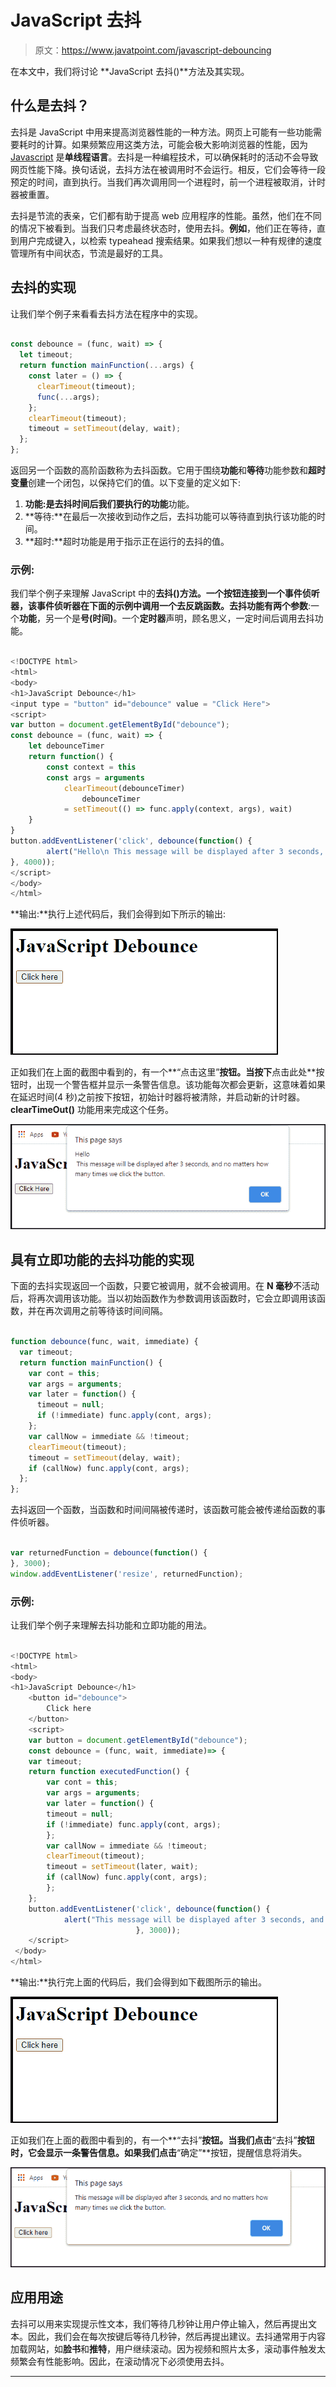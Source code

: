 # JavaScript 去抖

> 原文：<https://www.javatpoint.com/javascript-debouncing>

在本文中，我们将讨论 **JavaScript 去抖()**方法及其实现。

## 什么是去抖？

去抖是 JavaScript 中用来提高浏览器性能的一种方法。网页上可能有一些功能需要耗时的计算。如果频繁应用这类方法，可能会极大影响浏览器的性能，因为 [Javascript](https://www.javatpoint.com/javascript-tutorial) 是**单线程语言**。去抖是一种编程技术，可以确保耗时的活动不会导致网页性能下降。换句话说，去抖方法在被调用时不会运行。相反，它们会等待一段预定的时间，直到执行。当我们再次调用同一个进程时，前一个进程被取消，计时器被重置。

去抖是节流的表亲，它们都有助于提高 web 应用程序的性能。虽然，他们在不同的情况下被看到。当我们只考虑最终状态时，使用去抖。**例如**，他们正在等待，直到用户完成键入，以检索 typeahead 搜索结果。如果我们想以一种有规律的速度管理所有中间状态，节流是最好的工具。

## 去抖的实现

让我们举个例子来看看去抖方法在程序中的实现。

```js

const debounce = (func, wait) => {
  let timeout;
  return function mainFunction(...args) {
    const later = () => {
      clearTimeout(timeout);
      func(...args);
    };
    clearTimeout(timeout);
    timeout = setTimeout(delay, wait);
  };
};

```

返回另一个函数的高阶函数称为去抖函数。它用于围绕**功能**和**等待**功能参数和**超时变量**创建一个闭包，以保持它们的值。以下变量的定义如下:

1.  **功能:**是去抖时间后我们要执行的**功能**功能。
2.  **等待:**在最后一次接收到动作之后，去抖功能可以等待直到执行该功能的时间。
3.  **超时:**超时功能是用于指示正在运行的去抖的值。

### 示例:

我们举个例子来理解 JavaScript 中的**去抖()**方法。一个按钮连接到一个事件侦听器，该事件侦听器在下面的示例中调用一个去反跳函数。去抖功能有**两个参数**:一个**功能**，另一个是**号(时间)**。一个**定时器**声明，顾名思义，一定时间后调用去抖功能。

```js

<!DOCTYPE html>
<html> 
<body>
<h1>JavaScript Debounce</h1>
<input type = "button" id="debounce" value = "Click Here">
<script>
var button = document.getElementById("debounce");
const debounce = (func, wait) => {
    let debounceTimer
    return function() {
        const context = this
        const args = arguments
            clearTimeout(debounceTimer)
                debounceTimer
            = setTimeout(() => func.apply(context, args), wait)
    }
} 
button.addEventListener('click', debounce(function() {
        alert("Hello\n This message will be displayed after 3 seconds, and no matters how many times we click the button.")
}, 4000));
</script>
</body>
</html>

```

**输出:**执行上述代码后，我们会得到如下所示的输出:

![JavaScript Debouncing](img/4d064d1fd98a32e2ca21355cbac918ff.png)

正如我们在上面的截图中看到的，有一个**“点击这里”**按钮。当按下**点击此处**按钮时，出现一个警告框并显示一条警告信息。该功能每次都会更新，这意味着如果在延迟时间(4 秒)之前按下按钮，初始计时器将被清除，并启动新的计时器。 **clearTimeOut()** 功能用来完成这个任务。

![JavaScript Debouncing](img/0afa44c166a2bb695e72aa7bdc205957.png)

## 具有立即功能的去抖功能的实现

下面的去抖实现返回一个函数，只要它被调用，就不会被调用。在 **N 毫秒**不活动后，将再次调用该功能。当以初始函数作为参数调用该函数时，它会立即调用该函数，并在再次调用之前等待该时间间隔。

```js

function debounce(func, wait, immediate) {
  var timeout;
  return function mainFunction() {
    var cont = this;
    var args = arguments;    
    var later = function() {
      timeout = null;
      if (!immediate) func.apply(cont, args);
    };
    var callNow = immediate && !timeout;	
    clearTimeout(timeout);
    timeout = setTimeout(delay, wait);	
    if (callNow) func.apply(cont, args);
  };
};

```

去抖返回一个函数，当函数和时间间隔被传递时，该函数可能会被传递给函数的事件侦听器。

```js

var returnedFunction = debounce(function() {
}, 3000);
window.addEventListener('resize', returnedFunction);

```

### 示例:

让我们举个例子来理解去抖功能和立即功能的用法。

```js

<!DOCTYPE html>
<html>
<body>
<h1>JavaScript Debounce</h1>
    <button id="debounce"> 
        Click here
    </button>     
    <script> 
    var button = document.getElementById("debounce");  
    const debounce = (func, wait, immediate)=> {
    var timeout;
    return function executedFunction() {
        var cont = this;
        var args = arguments;         
        var later = function() {
        timeout = null;
        if (!immediate) func.apply(cont, args);
        };
        var callNow = immediate && !timeout;        
        clearTimeout(timeout);
        timeout = setTimeout(later, wait);
        if (callNow) func.apply(cont, args);
        };
    };
    button.addEventListener('click', debounce(function() { 
            alert("This message will be displayed after 3 seconds, and no matters how many times we click the button.") 
                            }, 3000)); 
    </script> 
 </body>
</html>

```

**输出:**执行完上面的代码后，我们会得到如下截图所示的输出。

![JavaScript Debouncing](img/c80f751acb236354fd083c5552f95ae9.png)

正如我们在上面的截图中看到的，有一个**“去抖”**按钮。当我们点击**“去抖”**按钮时，它会显示一条警告信息。如果我们点击**“确定”**按钮，提醒信息将消失。

![JavaScript Debouncing](img/8ee430782420581b27552e4efc830e4f.png)

## 应用用途

去抖可以用来实现提示性文本，我们等待几秒钟让用户停止输入，然后再提出文本。因此，我们会在每次按键后等待几秒钟，然后再提出建议。去抖通常用于内容加载网站，如**脸书**和**推特**，用户继续滚动。因为视频和照片太多，滚动事件触发太频繁会有性能影响。因此，在滚动情况下必须使用去抖。

* * *